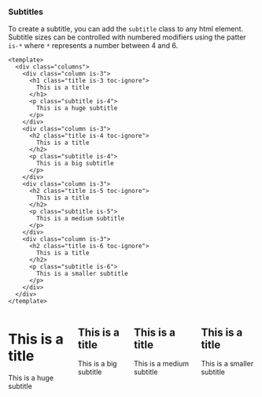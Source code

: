 ### Subtitles

To create a subtitle, you can add the `subtitle` class to any html element.
Subtitle sizes can be controlled with numbered modifiers using
the patter `is-*` where `*` represents a number between 4 and 6.

<!--code-->

```vue
<template>
  <div class="columns">
    <div class="column is-3">
      <h1 class="title is-3 toc-ignore">
        This is a title
      </h1>
      <p class="subtitle is-4">
        This is a huge subtitle
      </p>
    </div>
    <div class="column is-3">
      <h2 class="title is-4 toc-ignore">
        This is a title
      </h2>
      <p class="subtitle is-4">
        This is a big subtitle
      </p>
    </div>
    <div class="column is-3">
      <h2 class="title is-5 toc-ignore">
        This is a title
      </h2>
      <p class="subtitle is-5">
        This is a medium subtitle
      </p>
    </div>
    <div class="column is-3">
      <h2 class="title is-6 toc-ignore">
        This is a title
      </h2>
      <p class="subtitle is-6">
        This is a smaller subtitle
      </p>
    </div>
  </div>
</template>
```

<!--/code-->

<!--example-->

<div class="columns">
  <div class="column is-3">
    <h1 class="title is-3 toc-ignore">This is a title</h1>
    <p class="subtitle is-4">This is a huge subtitle</p>
  </div>
  <div class="column is-3">
    <h2 class="title is-4 toc-ignore">This is a title</h2>
    <p class="subtitle is-4">This is a big subtitle</p>
  </div>
  <div class="column is-3">
    <h2 class="title is-5 toc-ignore">This is a title</h2>
    <p class="subtitle is-5">This is a medium subtitle</p>
  </div>
  <div class="column is-3">
    <h2 class="title is-6 toc-ignore">This is a title</h2>
    <p class="subtitle is-6">This is a smaller subtitle</p>
  </div>
</div>

<!--/example-->
